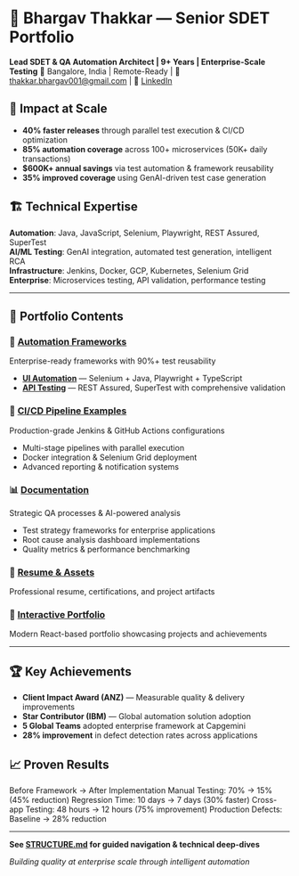 # 🚀 Bhargav Thakkar — Senior SDET Portfolio

**Lead SDET & QA Automation Architect | 9+ Years | Enterprise-Scale Testing**
📍 Bangalore, India | Remote-Ready | 📧 thakkar.bhargav001@gmail.com | 💼 [LinkedIn](https://linkedin.com/in/bhargav-thakkar-7a56a355)

## 🎯 Impact at Scale
- **40% faster releases** through parallel test execution & CI/CD optimization
- **85% automation coverage** across 100+ microservices (50K+ daily transactions)
- **$600K+ annual savings** via test automation & framework reusability
- **35% improved coverage** using GenAI-driven test case generation

## 🏗️ Technical Expertise
**Automation**: Java, JavaScript, Selenium, Playwright, REST Assured, SuperTest  
**AI/ML Testing**: GenAI integration, automated test generation, intelligent RCA  
**Infrastructure**: Jenkins, Docker, GCP, Kubernetes, Selenium Grid  
**Enterprise**: Microservices testing, API validation, performance testing

---

## 📁 Portfolio Contents

### 🔧 [Automation Frameworks](automation-frameworks/)
Enterprise-ready frameworks with 90%+ test reusability
- **[UI Automation](automation-frameworks/ui-automation/)** — Selenium + Java, Playwright + TypeScript
- **[API Testing](automation-frameworks/api-automation/)** — REST Assured, SuperTest with comprehensive validation

### 🚀 [CI/CD Pipeline Examples](ci-cd/)
Production-grade Jenkins & GitHub Actions configurations
- Multi-stage pipelines with parallel execution
- Docker integration & Selenium Grid deployment
- Advanced reporting & notification systems

### 📊 [Documentation](docs/)
Strategic QA processes & AI-powered analysis
- Test strategy frameworks for enterprise applications
- Root cause analysis dashboard implementations
- Quality metrics & performance benchmarking

### 💼 [Resume & Assets](public/)
Professional resume, certifications, and project artifacts

### 🎨 [Interactive Portfolio](src/)
Modern React-based portfolio showcasing projects and achievements

---

## 🏆 Key Achievements
- **Client Impact Award (ANZ)** — Measurable quality & delivery improvements
- **Star Contributor (IBM)** — Global automation solution adoption
- **5 Global Teams** adopted enterprise framework at Capgemini
- **28% improvement** in defect detection rates across applications

## 📈 Proven Results
Before Framework → After Implementation
Manual Testing: 70% → 15% (45% reduction)
Regression Time: 10 days → 7 days (30% faster)
Cross-app Testing: 48 hours → 12 hours (75% improvement)
Production Defects: Baseline → 28% reduction

---

**See [STRUCTURE.md](STRUCTURE.md) for guided navigation & technical deep-dives**

*Building quality at enterprise scale through intelligent automation*
